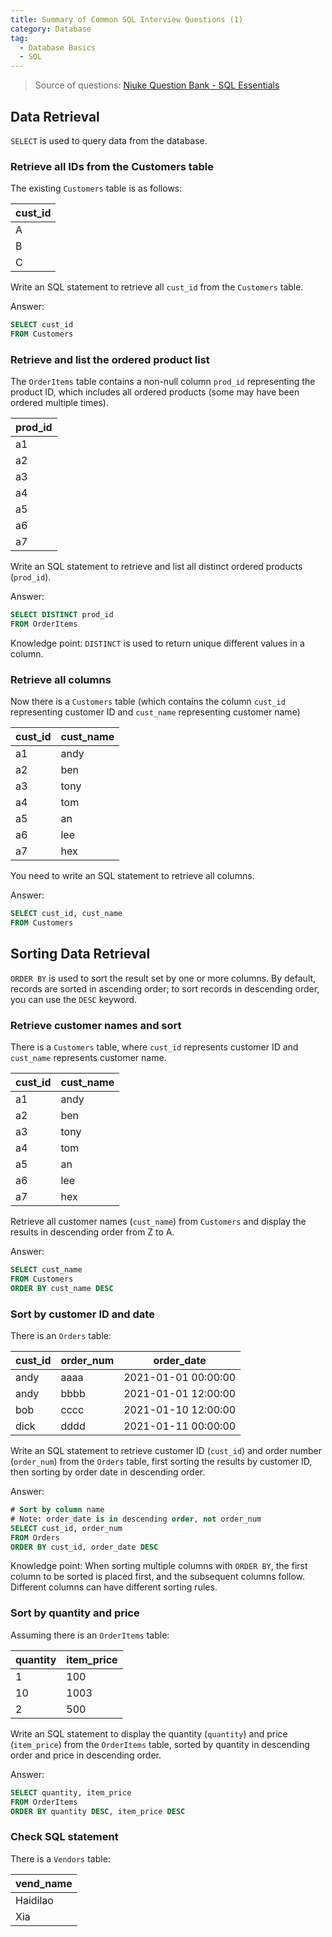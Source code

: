 ```yaml
---
title: Summary of Common SQL Interview Questions (1)
category: Database
tag:
  - Database Basics
  - SQL
---
```


> Source of questions: [Niuke Question Bank - SQL Essentials](https://www.nowcoder.com/exam/oj?page=1&tab=SQL%E7%AF%87&topicId=298)

## Data Retrieval

`SELECT` is used to query data from the database.

### Retrieve all IDs from the Customers table

The existing `Customers` table is as follows:

| cust_id |
| ------- |
| A       |
| B       |
| C       |

Write an SQL statement to retrieve all `cust_id` from the `Customers` table.

Answer:

```sql
SELECT cust_id
FROM Customers
```

### Retrieve and list the ordered product list

The `OrderItems` table contains a non-null column `prod_id` representing the product ID, which includes all ordered products (some may have been ordered multiple times).

| prod_id |
| ------- |
| a1      |
| a2      |
| a3      |
| a4      |
| a5      |
| a6      |
| a7      |

Write an SQL statement to retrieve and list all distinct ordered products (`prod_id`).

Answer:

```sql
SELECT DISTINCT prod_id
FROM OrderItems
```

Knowledge point: `DISTINCT` is used to return unique different values in a column.

### Retrieve all columns

Now there is a `Customers` table (which contains the column `cust_id` representing customer ID and `cust_name` representing customer name)

| cust_id | cust_name |
| ------- | --------- |
| a1      | andy      |
| a2      | ben       |
| a3      | tony      |
| a4      | tom       |
| a5      | an        |
| a6      | lee       |
| a7      | hex       |

You need to write an SQL statement to retrieve all columns.

Answer:

```sql
SELECT cust_id, cust_name
FROM Customers
```

## Sorting Data Retrieval

`ORDER BY` is used to sort the result set by one or more columns. By default, records are sorted in ascending order; to sort records in descending order, you can use the `DESC` keyword.

### Retrieve customer names and sort

There is a `Customers` table, where `cust_id` represents customer ID and `cust_name` represents customer name.

| cust_id | cust_name |
| ------- | --------- |
| a1      | andy      |
| a2      | ben       |
| a3      | tony      |
| a4      | tom       |
| a5      | an        |
| a6      | lee       |
| a7      | hex       |

Retrieve all customer names (`cust_name`) from `Customers` and display the results in descending order from Z to A.

Answer:

```sql
SELECT cust_name
FROM Customers
ORDER BY cust_name DESC
```

### Sort by customer ID and date

There is an `Orders` table:

| cust_id | order_num | order_date          |
| ------- | --------- | ------------------- |
| andy    | aaaa      | 2021-01-01 00:00:00 |
| andy    | bbbb      | 2021-01-01 12:00:00 |
| bob     | cccc      | 2021-01-10 12:00:00 |
| dick    | dddd      | 2021-01-11 00:00:00 |

Write an SQL statement to retrieve customer ID (`cust_id`) and order number (`order_num`) from the `Orders` table, first sorting the results by customer ID, then sorting by order date in descending order.

Answer:

```sql
# Sort by column name
# Note: order_date is in descending order, not order_num
SELECT cust_id, order_num
FROM Orders
ORDER BY cust_id, order_date DESC
```

Knowledge point: When sorting multiple columns with `ORDER BY`, the first column to be sorted is placed first, and the subsequent columns follow. Different columns can have different sorting rules.

### Sort by quantity and price

Assuming there is an `OrderItems` table:

| quantity | item_price |
| -------- | ---------- |
| 1        | 100        |
| 10       | 1003       |
| 2        | 500        |

Write an SQL statement to display the quantity (`quantity`) and price (`item_price`) from the `OrderItems` table, sorted by quantity in descending order and price in descending order.

Answer:

```sql
SELECT quantity, item_price
FROM OrderItems
ORDER BY quantity DESC, item_price DESC
```

### Check SQL statement

There is a `Vendors` table:

| vend_name |
| --------- |
| Haidilao  |
| Xia       |
